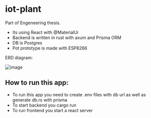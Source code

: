 # iot-plant

Part of Engeneering thesis.
- Its using  React with @MaterialUi
- Backend is written in rust with axum and Prisma ORM
- DB is Postgres
- Pot prototype is made with ESP8266



ERD diagram:

![image](https://github.com/Bartosz-Slowik/iot-plant/assets/92270288/5d450122-8aa0-46a5-8835-f6f6038f0f67)


## How to run this app:
- To run this app you need to create .env files with db url as well as generate db.rs with prisma
- To start backend you cargo run
- To run frontend you start a react server
